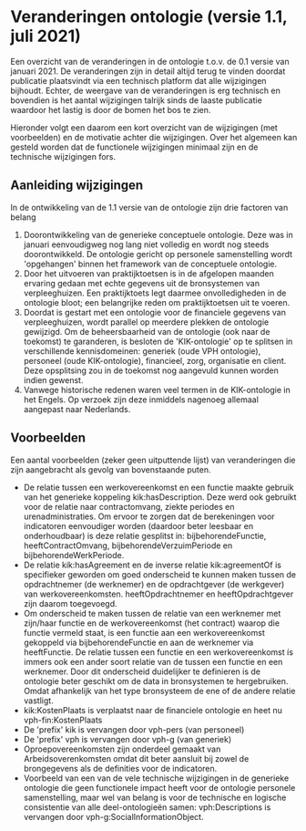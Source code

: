 # Veranderingen ontologie (versie 1.1, juli 2021)
Een overzicht van de veranderingen in de ontologie t.o.v. de 0.1 versie van januari 2021. De veranderingen zijn in detail altijd terug te vinden doordat publicatie plaatsvindt via een technisch platform dat alle wijzigingen bijhoudt. Echter, de weergave van de veranderingen is erg technisch en bovendien is het aantal wijzigingen talrijk sinds de laaste publicatie waardoor het lastig is door de bomen het bos te zien.

Hieronder volgt een daarom een kort overzicht van de wijzigingen (met voorbeelden) en de motivatie achter die wijzigingen. Over het algemeen kan gesteld worden dat de functionele wijzigingen minimaal zijn en de technische wijzigingen fors.

## Aanleiding wijzigingen
In de ontwikkeling van de 1.1 versie van de ontologie zijn drie factoren van belang
1. Doorontwikkeling van de generieke conceptuele ontologie. Deze was in januari eenvoudigweg nog lang niet volledig en wordt nog steeds doorontwikkeld. De ontologie gericht op personele samenstelling wordt 'opgehangen' binnen het framework van de conceptuele ontologie.
2. Door het uitvoeren van praktijktoetsen is in de afgelopen maanden ervaring gedaan met echte gegevens uit de bronsystemen van verpleeghuizen. Een  praktijktoets legt daarmee onvolledigheden in de ontologie bloot; een belangrijke reden om praktijktoetsen uit te voeren.
3. Doordat is gestart met een ontologie voor de financiele gegevens van verpleeghuizen, wordt parallel op meerdere plekken de ontologie gewijzigd. Om de beheersbaarheid van de ontologie (ook naar de toekomst) te garanderen, is besloten de 'KIK-ontologie' op te splitsen in verschillende kennisdomeinen: generiek (oude VPH ontologie), personeel (oude KIK-ontologie), financieel, zorg, organisatie en client. Deze opsplitsing zou in de toekomst nog aangevuld kunnen worden indien gewenst.
4. Vanwege historische redenen waren veel termen in de KIK-ontologie in het Engels. Op verzoek zijn deze inmiddels nagenoeg allemaal aangepast naar Nederlands.

## Voorbeelden
Een aantal voorbeelden (zeker geen uitputtende lijst) van veranderingen die zijn aangebracht als gevolg van bovenstaande puten.
* De relatie tussen een werkovereenkomst en een functie maakte gebruik van het generieke koppeling kik:hasDescription. Deze werd ook gebruikt voor de relatie naar contractomvang, ziekte periodes en urenadministraties. Om ervoor te zorgen dat de berekeningen voor indicatoren eenvoudiger worden (daardoor beter leesbaar en onderhoudbaar) is deze relatie gesplitst in: bijbehorendeFunctie, heeftContractOmvang, bijbehorendeVerzuimPeriode en bijbehorendeWerkPeriode.
* De relatie kik:hasAgreement en de inverse relatie kik:agreementOf is specifieker geworden om goed onderscheid te kunnen maken tussen de opdrachtnemer (de werknemer) en de opdrachtgever (de werkgever) van werkovereenkomsten. heeftOpdrachtnemer en heeftOpdrachtgever zijn daarom toegevoegd.
* Om onderscheid te maken tussen de relatie van een werknemer met zijn/haar functie en de werkovereenkomst (het contract) waarop die functie vermeld staat, is een functie aan een werkovereenkomst gekoppeld via bijbehorendeFunctie en aan de werknemer via heeftFunctie. De relatie tussen een functie en een werkovereenkomst ís immers ook een ander soort relatie van de tussen een functie en een werknemer. Door dit onderscheid duidelijker te definieren is de ontologie beter geschikt om de data in bronsystemen te hergebruiken. Omdat afhankelijk van het type bronsysteem de ene of de andere relatie vastligt.
* kik:KostenPlaats is verplaatst naar de financiele ontologie en heet nu vph-fin:KostenPlaats
* De 'prefix' kik is vervangen door vph-pers (van personeel)
* De 'prefix' vph is vervangen door vph-g (van generiek)
* Oproepovereenkomsten zijn onderdeel gemaakt van Arbeidsoverenkomsten omdat dit beter aansluit bij zowel de brongegevens als de definities voor de indicatoren.
* Voorbeeld van een van de vele technische wijzigingen in de generieke ontologie die geen functionele impact heeft voor de ontologie personele samenstelling, maar wel van belang is voor de technische en logische consistentie van alle deel-ontologieën samen: vph:Descriptions is vervangen door vph-g:SocialInformationObject.